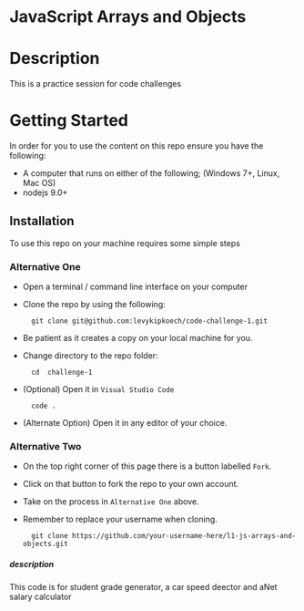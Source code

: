 # JavaScript Arrays and Objects

# Description
This is a practice session for code challenges 

# Getting Started
In order for you to use the content on this repo ensure you have the following:

- A computer that runs on either of the following; (Windows 7+, Linux, Mac OS)
- nodejs 9.0+
 

## Installation

To use this repo on your machine requires some simple steps

### Alternative One

- Open a terminal / command line interface on your computer
- Clone the repo by using the following:

        git clone git@github.com:levykipkoech/code-challenge-1.git

- Be patient as it creates a copy on your local machine for you.
- Change directory to the repo folder:

        cd  challenge-1

- (Optional) Open it in ``Visual Studio Code``

        code .

- (Alternate Option) Open it in any editor of your choice.

### Alternative Two

- On the top right corner of this page there is a button labelled ``Fork``.
- Click on that button to fork the repo to your own account.
- Take on the process in ``Alternative One`` above.
- Remember to replace your username when cloning.

        git clone https://github.com/your-username-here/l1-js-arrays-and-objects.git

##### description
This code is for student grade generator, a car speed deector and aNet salary calculator